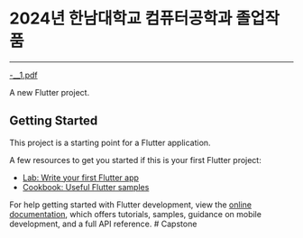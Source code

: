 # 2024년 한남대학교 컴퓨터공학과 졸업작품
---

[-__1.pdf](https://github.com/user-attachments/files/17097138/-__1.pdf)



A new Flutter project.

## Getting Started

This project is a starting point for a Flutter application.

A few resources to get you started if this is your first Flutter project:

- [Lab: Write your first Flutter app](https://docs.flutter.dev/get-started/codelab)
- [Cookbook: Useful Flutter samples](https://docs.flutter.dev/cookbook)

For help getting started with Flutter development, view the
[online documentation](https://docs.flutter.dev/), which offers tutorials,
samples, guidance on mobile development, and a full API reference.
#   C a p s t o n e 
 
 
